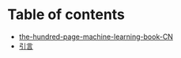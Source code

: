 # Table of contents

* [the-hundred-page-machine-learning-book-CN](README.md)
* [引言](introduction.md)
